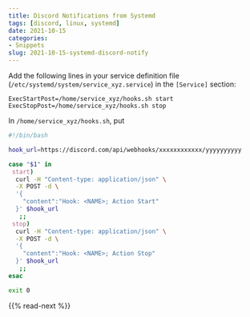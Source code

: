 ```yaml
---
title: Discord Notifications from Systemd
tags: [discord, linux, systemd]
date: 2021-10-15
categories:
- Snippets
slug: 2021-10-15-systemd-discord-notify
---
```


Add the following lines in your service definition file (`/etc/systemd/system/service_xyz.service`) in the `[Service]` section:

```
ExecStartPost=/home/service_xyz/hooks.sh start
ExecStopPost=/home/service_xyz/hooks.sh stop
```

In `/home/service_xyz/hooks.sh`, put
```sh
#!/bin/bash

hook_url=https://discord.com/api/webhooks/xxxxxxxxxxxx/yyyyyyyyyy

case "$1" in
 start)
  curl -H "Content-type: application/json" \
  -X POST -d \
  '{
    "content":"Hook: <NAME>; Action Start"
  }' $hook_url
   ;;
 stop)
  curl -H "Content-type: application/json" \
  -X POST -d \
  '{
    "content":"Hook: <NAME>; Action Stop"
  }' $hook_url
   ;;
esac

exit 0   
```

{{% read-next %}}

